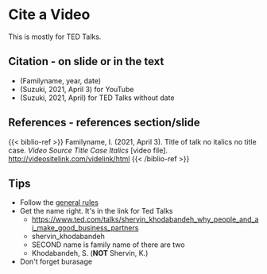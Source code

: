 # Cite a Video

This is mostly for TED Talks. 

## Citation - on slide or in the text 
* (Familyname, year, date)
* (Suzuki, 2021, April 3) for YouTube
* (Suzuki, 2021, April) for TED Talks without date

## References - references section/slide
{{< biblio-ref >}}
Familyname, I. (2021, April 3). Title of talk no italics no title case. *Video Source Title Case Italics* [video file]. http://videositelink.com/videlink/html 
{{< /biblio-ref >}}

## Tips
* Follow the [general rules](Invention-GeneralRules)
* Get the name right. It's in the link for Ted Talks
    * https://www.ted.com/talks/shervin_khodabandeh_why_people_and_ai_make_good_business_partners
    * shervin_khodabandeh
    * SECOND name is family name of there are two
    * Khodabandeh, S. (**NOT** Shervin, K.)
* Don't forget burasage
